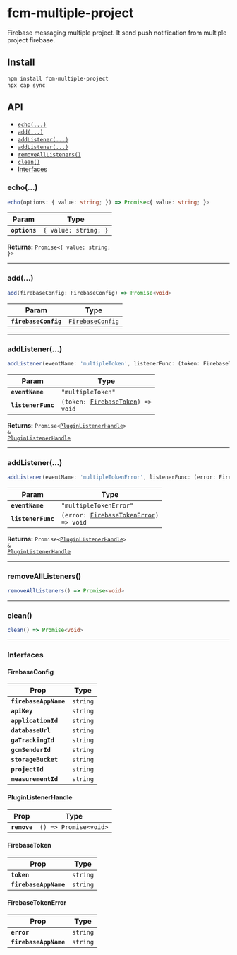 # fcm-multiple-project

Firebase messaging multiple project. It send push notification from multiple project firebase.

## Install

```bash
npm install fcm-multiple-project
npx cap sync
```

## API

<docgen-index>

* [`echo(...)`](#echo)
* [`add(...)`](#add)
* [`addListener(...)`](#addlistener)
* [`addListener(...)`](#addlistener)
* [`removeAllListeners()`](#removealllisteners)
* [`clean()`](#clean)
* [Interfaces](#interfaces)

</docgen-index>

<docgen-api>
<!--Update the source file JSDoc comments and rerun docgen to update the docs below-->

### echo(...)

```typescript
echo(options: { value: string; }) => Promise<{ value: string; }>
```

| Param         | Type                            |
| ------------- | ------------------------------- |
| **`options`** | <code>{ value: string; }</code> |

**Returns:** <code>Promise&lt;{ value: string; }&gt;</code>

--------------------


### add(...)

```typescript
add(firebaseConfig: FirebaseConfig) => Promise<void>
```

| Param                | Type                                                      |
| -------------------- | --------------------------------------------------------- |
| **`firebaseConfig`** | <code><a href="#firebaseconfig">FirebaseConfig</a></code> |

--------------------


### addListener(...)

```typescript
addListener(eventName: 'multipleToken', listenerFunc: (token: FirebaseToken) => void) => Promise<PluginListenerHandle> & PluginListenerHandle
```

| Param              | Type                                                                        |
| ------------------ | --------------------------------------------------------------------------- |
| **`eventName`**    | <code>"multipleToken"</code>                                                |
| **`listenerFunc`** | <code>(token: <a href="#firebasetoken">FirebaseToken</a>) =&gt; void</code> |

**Returns:** <code>Promise&lt;<a href="#pluginlistenerhandle">PluginListenerHandle</a>&gt; & <a href="#pluginlistenerhandle">PluginListenerHandle</a></code>

--------------------


### addListener(...)

```typescript
addListener(eventName: 'multipleTokenError', listenerFunc: (error: FirebaseTokenError) => void) => Promise<PluginListenerHandle> & PluginListenerHandle
```

| Param              | Type                                                                                  |
| ------------------ | ------------------------------------------------------------------------------------- |
| **`eventName`**    | <code>"multipleTokenError"</code>                                                     |
| **`listenerFunc`** | <code>(error: <a href="#firebasetokenerror">FirebaseTokenError</a>) =&gt; void</code> |

**Returns:** <code>Promise&lt;<a href="#pluginlistenerhandle">PluginListenerHandle</a>&gt; & <a href="#pluginlistenerhandle">PluginListenerHandle</a></code>

--------------------


### removeAllListeners()

```typescript
removeAllListeners() => Promise<void>
```

--------------------


### clean()

```typescript
clean() => Promise<void>
```

--------------------


### Interfaces


#### FirebaseConfig

| Prop                  | Type                |
| --------------------- | ------------------- |
| **`firebaseAppName`** | <code>string</code> |
| **`apiKey`**          | <code>string</code> |
| **`applicationId`**   | <code>string</code> |
| **`databaseUrl`**     | <code>string</code> |
| **`gaTrackingId`**    | <code>string</code> |
| **`gcmSenderId`**     | <code>string</code> |
| **`storageBucket`**   | <code>string</code> |
| **`projectId`**       | <code>string</code> |
| **`measurementId`**   | <code>string</code> |


#### PluginListenerHandle

| Prop         | Type                                      |
| ------------ | ----------------------------------------- |
| **`remove`** | <code>() =&gt; Promise&lt;void&gt;</code> |


#### FirebaseToken

| Prop                  | Type                |
| --------------------- | ------------------- |
| **`token`**           | <code>string</code> |
| **`firebaseAppName`** | <code>string</code> |


#### FirebaseTokenError

| Prop                  | Type                |
| --------------------- | ------------------- |
| **`error`**           | <code>string</code> |
| **`firebaseAppName`** | <code>string</code> |

</docgen-api>
